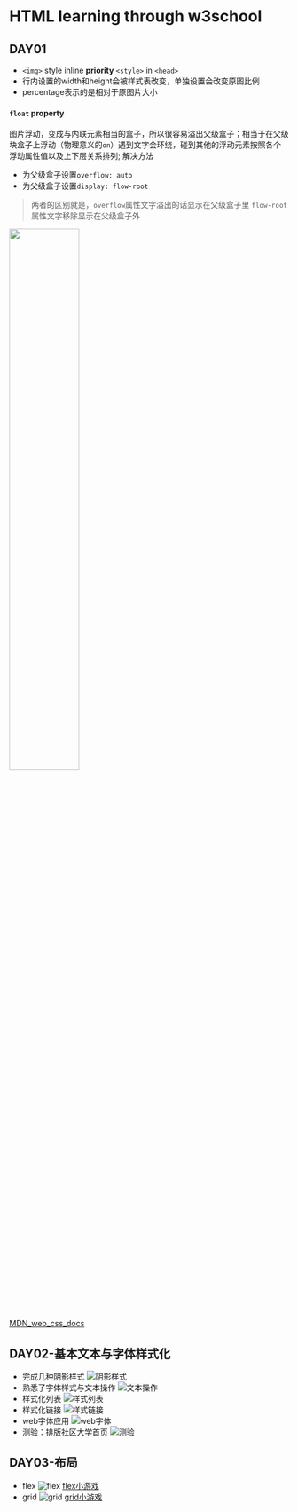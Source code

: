 # HTML learning through w3school
## DAY01
- `<img>` style inline  <b>priority</b> `<style>` in `<head>` 
- 行内设置的width和height会被样式表改变，单独设置会改变原图比例
- percentage表示的是相对于原图片大小
#### `float` property
图片浮动，变成与内联元素相当的盒子，所以很容易溢出父级盒子；相当于在父级块盒子上浮动（物理意义的`on`）遇到文字会环绕，碰到其他的浮动元素按照各个浮动属性值以及上下层关系排列;
解决方法
- 为父级盒子设置`overflow: auto`
- 为父级盒子设置`display: flow-root`
> 两者的区别就是，`overflow`属性文字溢出的话显示在父级盒子里
> `flow-root`属性文字移除显示在父级盒子外

<img src="https://cdn.jsdelivr.net/gh/xiaonlin23/images/float.png" style="width:50%">

<a href="https://developer.mozilla.org/zh-CN/docs/Web/Guide/CSS/Block_formatting_context#%E5%8C%85%E5%90%AB%E5%86%85%E9%83%A8%E6%B5%AE%E5%8A%A8">MDN_web_css_docs</a>
## DAY02-基本文本与字体样式化
- 完成几种阴影样式
  ![阴影样式](https://cdn.jsdelivr.net/gh/xiaonlin23/images/uTools_1675082755198.png)
- 熟悉了字体样式与文本操作
  ![文本操作](https://cdn.jsdelivr.net/gh/xiaonlin23/images/uTools_1675082945354.png)
- 样式化列表
  ![样式列表](https://cdn.jsdelivr.net/gh/xiaonlin23/images/uTools_1675084738961.png)
- 样式化链接
  ![样式链接](https://cdn.jsdelivr.net/gh/xiaonlin23/images/uTools_1675132483123.png)
- web字体应用
  ![web字体](https://cdn.jsdelivr.net/gh/xiaonlin23/images/uTools_1675138636243.png)
- 测验：排版社区大学首页
![测验](https://cdn.jsdelivr.net/gh/xiaonlin23/images/uTools_1675148390911.png)
## DAY03-布局
- flex
![flex](https://cdn.jsdelivr.net/gh/xiaonlin23/images/uTools_1675348397942.png)
[flex小游戏](https://flexboxfroggy.com/#zh-cn)
- grid
![grid](https://cdn.jsdelivr.net/gh/xiaonlin23/images/uTools_1675416845440.png)
[grid小游戏](https://cssgridgarden.com/#zh-cn)